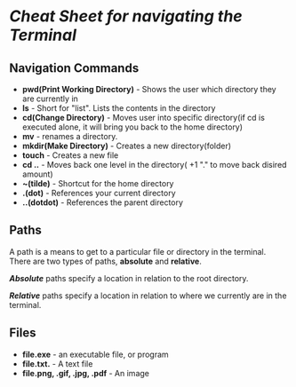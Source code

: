 # ***Cheat Sheet for navigating the Terminal***

## Navigation Commands

- **pwd(Print Working Directory)** - Shows the user which directory they are currently in
- **ls** - Short for "list". Lists the contents in the directory
- **cd(Change Directory)** - Moves user into specific directory(if cd is executed alone, it will bring you back to the home directory)
- **mv** - renames a directory.
- **mkdir(Make Directory)** - Creates a new directory(folder)
- **touch** - Creates a new file
- **cd ..** - Moves back one level in the directory( +1 "." to move back disired amount)
- **~(tilde)** - Shortcut for the home directory
- **.(dot)** - References your current directory
- **..(dotdot)** - References the parent directory

## Paths

A path is a means to get to a particular file or directory in the terminal. There are two types of paths, **absolute** and **relative**.

***Absolute*** paths specify a location in relation to the root directory.

***Relative*** paths specify a location in relation to where we currently are in the terminal.

## Files

- **file.exe** - an executable file, or program
- **file.txt.** - A text file
- **file.png, .gif, .jpg, .pdf** - An image
